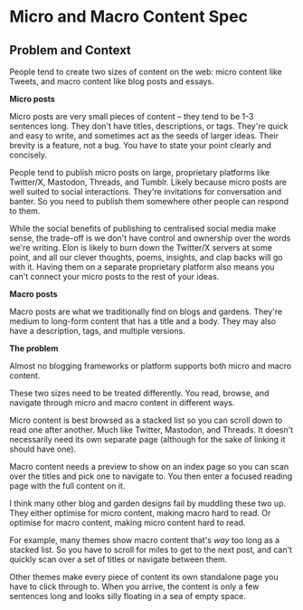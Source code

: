 # Micro and Macro Content Spec

## Problem and Context

People tend to create two sizes of content on the web: micro content like Tweets, and macro content like blog posts and essays.

**Micro posts**

Micro posts are very small pieces of content – they tend to be 1-3 sentences long. They don't have titles, descriptions, or tags. They're quick and easy to write, and sometimes act as the seeds of larger ideas. Their brevity is a feature, not a bug. You have to state your point clearly and concisely.

People tend to publish micro posts on large, proprietary platforms like Twitter/X, Mastodon, Threads, and Tumblr. Likely because micro posts are well suited to social interactions. They're invitations for conversation and banter. So you need to publish them somewhere other people can respond to them.

While the social benefits of publishing to centralised social media make sense, the trade-off is we don't have control and ownership over the words we're writing. Elon is likely to burn down the Twitter/X servers at some point, and all our clever thoughts, poems, insights, and clap backs will go with it. Having them on a separate proprietary platform also means you can't connect your micro posts to the rest of your ideas.

**Macro posts**

Macro posts are what we traditionally find on blogs and gardens. They're medium to long-form content that has a title and a body. They may also have a description, tags, and multiple versions.

**The problem**

Almost no blogging frameworks or platform supports both micro and macro content.

These two sizes need to be treated differently. You read, browse, and navigate through micro and macro content in different ways.

Micro content is best browsed as a stacked list so you can scroll down to read one after another. Much like Twitter, Mastodon, and Threads. It doesn't necessarily need its own separate page (although for the sake of linking it should have one).

Macro content needs a preview to show on an index page so you can scan over the titles and pick one to navigate to. You then enter a focused reading page with the full content on it.

I think many other blog and garden designs fail by muddling these two up. They either optimise for micro content, making macro hard to read. Or optimise for macro content, making micro content hard to read.

For example, many themes show macro content that's _way_ too long as a stacked list. So you have to scroll for miles to get to the next post, and can't quickly scan over a set of titles or navigate between them.

Other themes make every piece of content its own standalone page you have to click through to. When you arrive, the content is only a few sentences long and looks silly floating in a sea of empty space.